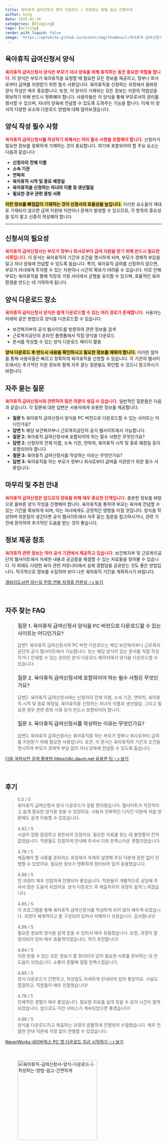 ```yaml
---
title: 육아휴직 급여신청서 양식 다운로드 | 작성하는 방법 쉽고 간편하게
author: bing
date: 2025-01-30
categories: [Blogging]
tags: [writing]
render_with_liquid: false
image: 'https://aptwhite.github.io/assets/img/thumbnail/육아휴직-급여신청서-양식-다운로드-|-작성하는-방법-쉽고-간편하게.webp'
---
```



<h2 id='육아휴직_급여신청서_양식'>육아휴직 급여신청서 양식</h2>

<p><b><span style="color: #ee2323;">육아휴직 급여신청서 양식은 부모가 자녀 양육을 위해 휴직하는 동안 중요한 역할을 합니다.</span></b> 이 양식은 부모가 육아휴직을 요청할 때 필요한 모든 정보를 제공하고, 정부나 회사로부터 급여를 지원받기 위한 필수 서류입니다. 육아휴직을 신청하는 과정에서 올바른 양식 작성은 매우 중요합니다. 또한, 이 양식이 기재되는 모든 정보는 지원의 적법성을 확보하기 위해 반드시 정확해야 합니다. 사용자들은 이 양식을 통해 부모로서의 권리를 행사할 수 있으며, 자녀의 양육에 전념할 수 있도록 도와주는 기능을 합니다. 이제 이 양식의 다양한 요소와 다운로드 방법에 대해 알아보겠습니다.</p>

<h2 id='양식_작성_필수_사항'>양식 작성 필수 사항</h2>

<p><b><span style="color: #ee2323;">육아휴직 급여신청서를 작성하기 위해서는 여러 필수 사항을 포함해야 합니다.</span></b> 신청자가 필요한 정보를 정확하게 기재하는 것이 중요합니다. 여기에 포함되어야 할 주요 요소는 다음과 같습니다:</p>

<ul>
    <li><b>신청자의 전체 이름</b></li>
    <li><b>소속 기관</b></li>
    <li><b>연락처</b></li>
    <li><b>육아휴직 시작 및 종료 예정일</b></li>
    <li><b>육아휴직을 신청하는 자녀의 이름 및 생년월일</b></li>
    <li><b>필요한 경우 관련 증빙 서류</b></li>
</ul>

<p><b><span style="background-color: #ffe066;">이런 정보를 빠짐없이 기재하는 것이 신청서의 효율성을 높입니다.</span></b> 이러한 요소들이 제대로 기재되지 않으면 급여 지원에 지연이나 문제가 발생할 수 있으므로, 각 항목의 중요성을 잊지 말고 신중히 작성해야 합니다.</p>

<hr />

<h2 id='신청서의_필요성'>신청서의 필요성</h2>

<p><b><span style="color: #ee2323;">육아휴직 급여신청서는 부모가 정부나 회사로부터 급여 지원을 받기 위해 반드시 필요한 서류입니다.</span></b> 이 문서는 육아휴직의 기간과 조건을 명시하게 되며, 부모가 경제적 부담을 덜고 자녀 양육에 전념할 수 있도록 돕습니다. 특히, 육아휴직 급여를 신청하지 않으면, 부모가 자녀에게 투자할 수 있는 자원이나 시간의 확보가 어려울 수 있습니다. 이로 인해 부모는 육아휴직을 통해 직장과 가정 사이에서 균형을 유지할 수 있으며, 효율적인 육아환경을 만드는 데 기여하게 됩니다.</p>

<h2 id='양식_다운로드_장소'>양식 다운로드 장소</h2>

<p><b><span style="color: #ee2323;">육아휴직 급여신청서 양식은 쉽게 다운로드할 수 있는 여러 경로가 존재합니다.</span></b> 사용자는 아래와 같은 방법으로 양식을 다운로드할 수 있습니다:</p>

<ul>
    <li>보건복지부의 공식 웹사이트를 방문하여 관련 정보를 검색</li>
    <li>근로복지공단의 온라인 플랫폼에서 직접 양식을 다운로드</li>
    <li>문서를 작성할 수 있는 양식 다운로드 페이지 활용</li>
</ul>

<p><b><span style="background-color: #ffe066;">양식 다운로드 후 반드시 내용을 확인하시고 필요한 정보를 채워야 합니다.</span></b> 이러한 절차를 통해 사용자들은 빠르고 정확하게 육아휴직을 신청할 수 있습니다. 각 기관의 웹사이트에서는 추가적인 지원 정보와 함께 자주 묻는 질문들도 확인할 수 있으니 참고하시기 바랍니다.</p>

<h2 id='자주_묻는_질문'>자주 묻는 질문</h2>

<p><b><span style="color: #ee2323;">육아휴직 급여신청서와 관련하여 많은 의문이 생길 수 있습니다.</span></b> 일반적인 질문들은 다음과 같습니다. 각 질문에 대한 답변은 사용자에게 유용한 정보를 제공합니다.</p>

<ul>
    <li><b>질문 1:</b> 육아휴직 급여신청서 양식을 PC 버전으로 다운로드할 수 있는 사이트는 어디인가요?</li>
    <li><b>답변 1:</b> 해당 보건복지부나 근로복지공단의 공식 웹사이트에서 가능합니다.</li>
    <li><b>질문 2:</b> 육아휴직 급여신청서에 포함되어야 하는 필수 사항은 무엇인가요?</li>
    <li><b>답변 2:</b> 신청자의 전체 이름, 소속 기관, 연락처, 육아휴직 시작 및 종료 예정일 등이 포함되어야 합니다.</li>
    <li><b>질문 3:</b> 육아휴직 급여신청서를 작성하는 이유는 무엇인가요?</li>
    <li><b>답변 3:</b> 육아휴직을 하는 부모가 정부나 회사로부터 급여를 지원받기 위한 필수 서류입니다.</li>
</ul>

<h2 id='마무리_및_추천_안내'>마무리 및 추천 안내</h2>

<p><b><span style="color: #ee2323;">육아휴직 급여신청은 앞으로의 양육을 위해 매우 중요한 단계입니다.</span></b> 충분한 정보를 바탕으로 올바른 양식 작성을 진행해야 합니다. 육아휴직을 통하여 부모는 육아에 전념할 수 있는 기간을 확보하게 되며, 이는 자녀에게도 긍정적인 영향을 미칠 것입니다. 양식을 작성하며 의문점이 생긴다면 공식 웹사이트에서 자주 묻는 질문을 참고하시거나, 관련 기관에 문의하여 추가적인 도움을 받는 것이 좋습니다.</p>

<h2 id='정보_제공_참조'>정보 제공 참조</h2>

<p><b><span style="color: #ee2323;">육아휴직 관련 정보는 여러 공식 기관에서 제공하고 있습니다.</span></b> 보건복지부 및 근로복지공단의 웹사이트에서 자세한 내용과 궁금증을 해결할 수 있는 자료들을 찾아볼 수 있습니다. 이 외에도 다양한 육아 관련 커뮤니티에서 실제 경험담을 공유받는 것도 좋은 방법입니다. 적극적으로 정보를 수집하여 보다 나은 육아휴직 기간을 계획하시기 바랍니다.</p>


<p><a class="click-button" title="경비지도사란 하는일 전망 연봉 자격증 전문성" href="https://aptwhite.github.io/posts/%EA%B2%BD%EB%B9%84%EC%A7%80%EB%8F%84%EC%82%AC%EB%9E%80-%ED%95%98%EB%8A%94%EC%9D%BC-%EC%A0%84%EB%A7%9D-%EC%97%B0%EB%B4%89-%EC%9E%90%EA%B2%A9%EC%A6%9D-%EC%A0%84%EB%AC%B8%EC%84%B1/" rel="dofollow">경비지도사란 하는일 전망 연봉 자격증 전문성 👈 보기</a></p><br>
<h2 id='자주_찾는_FAQ'>자주 찾는 FAQ</h2>
<div itemscope="" itemtype="https://schema.org/FAQPage"> 
<blockquote> 
<div itemscope="" itemprop="mainEntity" itemtype="https://schema.org/Question"> 
<h3 itemprop="name">질문 1. 육아휴직 급여신청서 양식을 PC 버전으로 다운로드할 수 있는 사이트는 어디인가요?</h3> 
<div itemscope="" itemprop="acceptedAnswer" itemtype="https://schema.org/Answer"> 
<span itemprop="text"> 
<p>답변1. 육아휴직 급여신청서의 PC 버전 다운로드는 해당 보건복지부나 근로복지공단의 공식 웹사이트에서 가능합니다. 또는 해당 양식이 있는 문서를 직접 작성하거나 인쇄할 수 있는 온라인 양식 다운로드 페이지에서 양식을 다운로드할 수 있습니다.</p> 
</span> 
</div> 
</div> 
<div itemscope="" itemprop="mainEntity" itemtype="https://schema.org/Question"> 
<h3 itemprop="name">질문 2. 육아휴직 급여신청서에 포함되어야 하는 필수 사항은 무엇인가요?</h3> 
<div itemscope="" itemprop="acceptedAnswer" itemtype="https://schema.org/Answer"> 
<span itemprop="text"> 
<p>답변2. 육아휴직 급여신청서에는 신청자의 전체 이름, 소속 기관, 연락처, 육아휴직 시작 및 종료 예정일, 육아휴직을 신청하는 자녀의 이름과 생년월일, 그리고 필요한 경우 관련 증빙 서류 등이 반드시 포함되어야 합니다.</p> 
</span> 
</div> 
</div> 
<div itemscope="" itemprop="mainEntity" itemtype="https://schema.org/Question"> 
<h3 itemprop="name">질문 3. 육아휴직 급여신청서를 작성하는 이유는 무엇인가요?</h3> 
<div itemscope="" itemprop="acceptedAnswer" itemtype="https://schema.org/Answer"> 
<span itemprop="text"> 
<p>답변3. 육아휴직 급여신청서는 육아휴직을 하는 부모가 정부나 회사로부터 급여를 지원받기 위해 필요한 서류입니다. 또한, 이 문서는 육아휴직의 기간과 조건을 명시하여 부모가 경제적 부담 없이 자녀 양육에 전념할 수 있도록 돕습니다.</p> 
</span> 
</div> 
</div> 
</blockquote> 
</div>
<p><a class="click-button" title="다음 국어사전 검색 활용법 https//dic.daum.net 유용한 팁" href="https://aptwhite.github.io/posts/%EB%8B%A4%EC%9D%8C-%EA%B5%AD%EC%96%B4%EC%82%AC%EC%A0%84-%EA%B2%80%EC%83%89-%ED%99%9C%EC%9A%A9%EB%B2%95-httpsdic.daum.net-%EC%9C%A0%EC%9A%A9%ED%95%9C-%ED%8C%81/" rel="dofollow">다음 국어사전 검색 활용법 https//dic.daum.net 유용한 팁 👈 보기</a></p><br>
<h2 id='후기'>후기</h2>
<div itemscope itemtype="https://schema.org/Product">
  <blockquote>
  <div itemprop="review" itemscope itemtype="https://schema.org/Review">
      <div itemprop="reviewRating" itemscope itemtype="https://schema.org/Rating"> <span itemprop="ratingValue">5.0</span> / <span itemprop="bestRating">5</span> </div>
      <span itemprop="reviewBody">육아휴직 급여신청서 양식 다운로드가 정말 편리했습니다. 웹사이트가 직관적이고 쉽게 필요한 양식을 찾을 수 있었어요. 사용자 친화적인 디자인 덕분에 처음 방문해도 쉽게 이용할 수 있었습니다.</span>
  </div>
  <br>
  <div itemprop="review" itemscope itemtype="https://schema.org/Review">
      <div itemprop="reviewRating" itemscope itemtype="https://schema.org/Rating"> <span itemprop="ratingValue">4.92</span> / <span itemprop="bestRating">5</span> </div>
      <span itemprop="reviewBody">시설이 정말 깔끔하고 정돈되어 있었어요. 필요한 자료를 찾는 데 불편함이 전혀 없었습니다. 직원들도 친절하게 안내해 주셔서 더욱 만족스러운 경험이었습니다.</span>
  </div>
  <br>
  <div itemprop="review" itemscope itemtype="https://schema.org/Review">
      <div itemprop="reviewRating" itemscope itemtype="https://schema.org/Rating"> <span itemprop="ratingValue">4.79</span> / <span itemprop="bestRating">5</span> </div>
      <span itemprop="reviewBody">제출해야 할 서류를 준비하는 과정에서 자세히 설명해 주신 덕분에 혼란 없이 진행할 수 있었어요. 필요한 정보가 명확하게 정리되어 있어 유용했습니다.</span>
  </div>
  <br>
  <div itemprop="review" itemscope itemtype="https://schema.org/Review">
      <div itemprop="reviewRating" itemscope itemtype="https://schema.org/Rating"> <span itemprop="ratingValue">4.96</span> / <span itemprop="bestRating">5</span> </div>
      <span itemprop="reviewBody">전 과정이 매우 친절하게 진행되어 좋았습니다. 직원들이 개별적으로 상담해 주셔서 많은 도움이 되었어요. 양식 다운로드 후 제출까지의 과정이 쉽게 느껴졌습니다.</span>
  </div>
  <br>
  <div itemprop="review" itemscope itemtype="https://schema.org/Review">
      <div itemprop="reviewRating" itemscope itemtype="https://schema.org/Rating"> <span itemprop="ratingValue">4.95</span> / <span itemprop="bestRating">5</span> </div>
      <span itemprop="reviewBody">이 프로그램을 통해 육아휴직 급여신청서를 작성하게 되어 많이 배우게 되었습니다. 과정이 체계적이고 잘 구성되어 있어서 이해하기 쉬웠습니다. 감사합니다!</span>
  </div>
  <br>
  <div itemprop="review" itemscope itemtype="https://schema.org/Review">
      <div itemprop="reviewRating" itemscope itemtype="https://schema.org/Rating"> <span itemprop="ratingValue">4.96</span> / <span itemprop="bestRating">5</span> </div>
      <span itemprop="reviewBody">필요한 정보와 양식을 쉽게 얻을 수 있어서 매우 유용했습니다. 또한, 과정이 잘 정리되어 있어 매우 효율적이었습니다. 적극 추천합니다!</span>
  </div>
  <br>
  <div itemprop="review" itemscope itemtype="https://schema.org/Review">
      <div itemprop="reviewRating" itemscope itemtype="https://schema.org/Rating"> <span itemprop="ratingValue">4.84</span> / <span itemprop="bestRating">5</span> </div>
      <span itemprop="reviewBody">지원 받을 수 있는 모든 정보가 잘 정리되어 있어 필요한 서류를 준비하는 데 큰 도움이 되었습니다. 소통이 원활해 정말 만족스럽습니다.</span>
  </div>
  <br>
  <div itemprop="review" itemscope itemtype="https://schema.org/Review">
      <div itemprop="reviewRating" itemscope itemtype="https://schema.org/Rating"> <span itemprop="ratingValue">4.89</span> / <span itemprop="bestRating">5</span> </div>
      <span itemprop="reviewBody">양식 다운로드가 간편하고, 작성법도 자세하게 안내되어 있어 좋았어요. 시설도 깔끔하고, 직원들이 매우 친절했습니다!</span>
  </div>
  <br>
  <div itemprop="review" itemscope itemtype="https://schema.org/Review">
      <div itemprop="reviewRating" itemscope itemtype="https://schema.org/Rating"> <span itemprop="ratingValue">4.79</span> / <span itemprop="bestRating">5</span> </div>
      <span itemprop="reviewBody">전체적인 경험이 매우 좋았습니다. 필요한 자료를 쉽게 찾을 수 있어 시간이 절약되었습니다. 앞으로도 이런 서비스가 계속되었으면 좋겠습니다!</span>
  </div>
  <br>
  <div itemprop="review" itemscope itemtype="https://schema.org/Review">
      <div itemprop="reviewRating" itemscope itemtype="https://schema.org/Rating"> <span itemprop="ratingValue">4.88</span> / <span itemprop="bestRating">5</span> </div>
      <span itemprop="reviewBody">양식을 다운로드하고 제출하는 과정이 원활하게 진행되어 수월했습니다. 매우 친절한 안내 덕분에 걱정 없이 진행할 수 있었습니다.</span>
  </div>
  </blockquote>
</div>
<p><a class="click-button" title="NaverWorks 네이버웍스 PC 앱 다운로드 지금 시작하기" href="https://aptwhite.github.io/posts/NaverWorks-%EB%84%A4%EC%9D%B4%EB%B2%84%EC%9B%8D%EC%8A%A4-PC-%EC%95%B1-%EB%8B%A4%EC%9A%B4%EB%A1%9C%EB%93%9C-%EC%A7%80%EA%B8%88-%EC%8B%9C%EC%9E%91%ED%95%98%EA%B8%B0/" rel="dofollow">NaverWorks 네이버웍스 PC 앱 다운로드 지금 시작하기 👈 보기</a></p><br>
<figure class="image"><img src="https://aptwhite.github.io/assets/img/thumbnail/육아휴직-급여신청서-양식-다운로드-|-작성하는-방법-쉽고-간편하게.webp" alt="육아휴직-급여신청서-양식-다운로드-|-작성하는-방법-쉽고-간편하게" width="256" height="256"></figure>